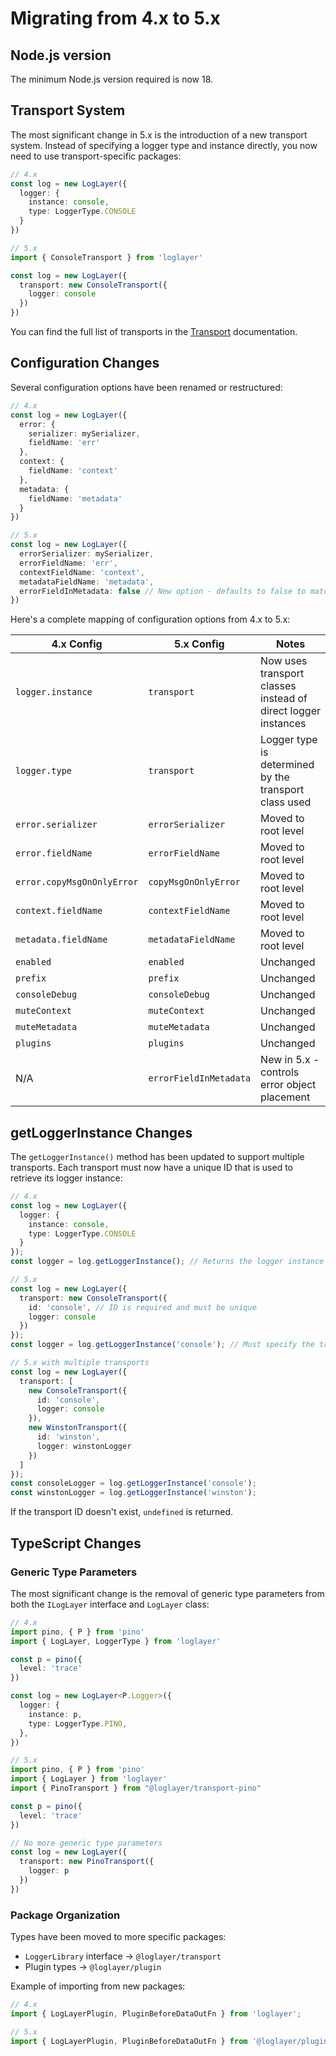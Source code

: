 # Migrating from 4.x to 5.x

## Node.js version

The minimum Node.js version required is now 18.

## Transport System

The most significant change in 5.x is the introduction of a new transport system. Instead of specifying a logger type and instance directly, you now need to use transport-specific packages:

```typescript
// 4.x
const log = new LogLayer({
  logger: {
    instance: console,
    type: LoggerType.CONSOLE
  }
})

// 5.x
import { ConsoleTransport } from 'loglayer'

const log = new LogLayer({
  transport: new ConsoleTransport({
    logger: console
  })
})
```

You can find the full list of transports in the [Transport](https://loglayer.dev/docs/transports) documentation.

## Configuration Changes

Several configuration options have been renamed or restructured:

```typescript
// 4.x
const log = new LogLayer({
  error: {
    serializer: mySerializer,
    fieldName: 'err'
  },
  context: {
    fieldName: 'context'
  },
  metadata: {
    fieldName: 'metadata'
  }
})

// 5.x
const log = new LogLayer({
  errorSerializer: mySerializer,
  errorFieldName: 'err',
  contextFieldName: 'context',
  metadataFieldName: 'metadata',
  errorFieldInMetadata: false // New option - defaults to false to match 4.x behavior
})
```

Here's a complete mapping of configuration options from 4.x to 5.x:

| 4.x Config | 5.x Config | Notes |
|------------|------------|-------|
| `logger.instance` | `transport` | Now uses transport classes instead of direct logger instances |
| `logger.type` | `transport` | Logger type is determined by the transport class used |
| `error.serializer` | `errorSerializer` | Moved to root level |
| `error.fieldName` | `errorFieldName` | Moved to root level |
| `error.copyMsgOnOnlyError` | `copyMsgOnOnlyError` | Moved to root level |
| `context.fieldName` | `contextFieldName` | Moved to root level |
| `metadata.fieldName` | `metadataFieldName` | Moved to root level |
| `enabled` | `enabled` | Unchanged |
| `prefix` | `prefix` | Unchanged |
| `consoleDebug` | `consoleDebug` | Unchanged |
| `muteContext` | `muteContext` | Unchanged |
| `muteMetadata` | `muteMetadata` | Unchanged |
| `plugins` | `plugins` | Unchanged |
| N/A | `errorFieldInMetadata` | New in 5.x - controls error object placement |

## getLoggerInstance Changes

The `getLoggerInstance()` method has been updated to support multiple transports. Each transport must now have a unique ID that is used to retrieve its logger instance:

```typescript
// 4.x
const log = new LogLayer({
  logger: {
    instance: console,
    type: LoggerType.CONSOLE
  }
});
const logger = log.getLoggerInstance(); // Returns the logger instance directly

// 5.x
const log = new LogLayer({
  transport: new ConsoleTransport({
    id: 'console', // ID is required and must be unique
    logger: console
  })
});
const logger = log.getLoggerInstance('console'); // Must specify the transport ID

// 5.x with multiple transports
const log = new LogLayer({
  transport: [
    new ConsoleTransport({
      id: 'console',
      logger: console
    }),
    new WinstonTransport({
      id: 'winston',
      logger: winstonLogger
    })
  ]
});
const consoleLogger = log.getLoggerInstance('console');
const winstonLogger = log.getLoggerInstance('winston');
```

If the transport ID doesn't exist, `undefined` is returned.

## TypeScript Changes

### Generic Type Parameters

The most significant change is the removal of generic type parameters from both the `ILogLayer` interface and `LogLayer` class:

```typescript
// 4.x
import pino, { P } from 'pino'
import { LogLayer, LoggerType } from 'loglayer'

const p = pino({
  level: 'trace'
})

const log = new LogLayer<P.Logger>({
  logger: {
    instance: p,
    type: LoggerType.PINO,
  },
})
```

```typescript
// 5.x
import pino, { P } from 'pino'
import { LogLayer } from 'loglayer'
import { PinoTransport } from "@loglayer/transport-pino"

const p = pino({
  level: 'trace'
})

// No more generic type parameters
const log = new LogLayer({
  transport: new PinoTransport({
    logger: p
  })
})
```

### Package Organization

Types have been moved to more specific packages:
- `LoggerLibrary` interface → `@loglayer/transport`
- Plugin types → `@loglayer/plugin`

Example of importing from new packages:
```typescript
// 4.x
import { LogLayerPlugin, PluginBeforeDataOutFn } from 'loglayer';

// 5.x
import { LogLayerPlugin, PluginBeforeDataOutFn } from '@loglayer/plugin';
```
